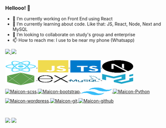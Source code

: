 ### Hellooo! 👋



- 🔭 I’m currently working on Front End using React
- 🌱 I’m currently learning about code. Like that: JS, React, Node, Next and MySQL
- 👯 I’m looking to collaborate on study's group and enterprise
- 📫 How to reach me: I use to be near my phone (Whatsapp)
<div>
  <a href="">
  <img height="180em" src="https://github-readme-stats.vercel.app/api?username=borbabeats&theme=nord&show_icons=true&hide_border=true"/>
  <img height="180em" src="https://github-readme-stats.vercel.app/api/top-langs/?username=borbabeats&theme=nord&layout=compact&langs_count=5&hide_border=true"/>
</div>
<div style='display: inline_block'><br>
    <img align='center' alt='Maicon-react' height='40' width='100' src="https://github.com/devicons/devicon/blob/master/icons/react/react-original.svg" />
    <img align='center' alt='Maicon-JS' height='40' width='100' src="https://github.com/devicons/devicon/blob/master/icons/javascript/javascript-plain.svg" />
    <img align='center' alt='Maicon-TS' height='40' width='100' src="https://github.com/devicons/devicon/blob/master/icons/typescript/typescript-plain.svg" />
    <img align='center' alt='Maicon-NextJS' height='40' width='100' src="https://github.com/devicons/devicon/blob/master/icons/nextjs/nextjs-plain.svg" />
    <img align='center' alt='Maicon-Node' height='40' width='100' src="https://github.com/devicons/devicon/blob/master/icons/nodejs/nodejs-plain.svg" />
    <img align='center' alt='Maicon-Express' height='40' width='100' src="https://github.com/devicons/devicon/blob/master/icons/express/express-original.svg" />
    <img align='center' alt='Maicon-mysql' height='40' width='100' src="https://github.com/devicons/devicon/blob/master/icons/mysql/mysql-plain-wordmark.svg" />
    <img align='center' alt='Maicon-MUI' height='40' width='100' src="https://github.com/devicons/devicon/blob/master/icons/materialui/materialui-plain.svg" />
    <img align='center' alt='Maicon-scss' height='40' width='80' src="https://cdn.jsdelivr.net/gh/devicons/devicon/icons/sass/sass-original.svg" />
    <img align='center' alt='Maicon-bootstrap' height='40' width='80' src="https://cdn.jsdelivr.net/gh/devicons/devicon/icons/bootstrap/bootstrap-plain-wordmark.svg" />
    <img align='center' alt='Maicon-Tailwind' height='40' width='100' src="https://github.com/devicons/devicon/blob/master/icons/tailwindcss/tailwindcss-original.svg" />
    <img align='center' alt='Maicon-Python' height='40' width='90' src="https://cdn.jsdelivr.net/gh/devicons/devicon/icons/python/python-original-wordmark.svg" />
    <img align='center' alt='Maicon-wordpress' height='40' width='80' src="https://cdn.jsdelivr.net/gh/devicons/devicon/icons/wordpress/wordpress-original.svg" />
    <img align='center' alt='Maicon-git' height='40' width='80' src="https://cdn.jsdelivr.net/gh/devicons/devicon/icons/git/git-original.svg" />
    <img align='center' alt='Maicon-github' height='40' width='80' src="https://cdn.jsdelivr.net/gh/devicons/devicon/icons/github/github-original.svg" />
          
          
          
          
</div>

  
##     

<div style='display: inline_block'><br>
  <a href="https://www.linkedin.com/in/maicon-borba-2aa47a5a/" target='blank'><img src='https://img.shields.io/badge/LinkedIn-0077B5?style=for-the-badge&logo=linkedin&logoColor=white' target='_blank'></a>
  <a href="mailto:maiconbsconceicao@gmail.com" target='blank'><img src='https://img.shields.io/badge/Gmail-D14836?style=for-the-badge&logo=gmail&logoColor=white' target='_blank'></a>

